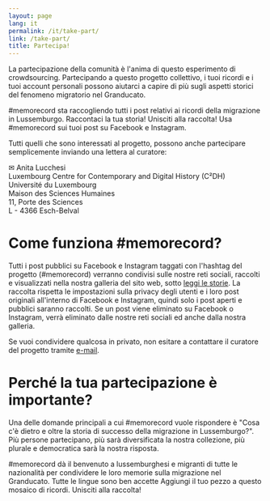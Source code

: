 ```yaml
---
layout: page
lang: it
permalink: /it/take-part/
link: /take-part/
title: Partecipa!
---
```


La partecipazione della comunità è l'anima di questo esperimento di crowdsourcing. Partecipando a questo progetto collettivo, i tuoi ricordi e i tuoi account personali possono aiutarci a capire di più sugli aspetti storici del fenomeno migratorio nel Granducato.

#memorecord sta raccogliendo tutti i post relativi ai ricordi della migrazione in Lussemburgo. Raccontaci la tua storia! Unisciti alla raccolta! Usa #memorecord sui tuoi post su Facebook e Instagram.

Tutti quelli che sono interessati al progetto, possono anche partecipare semplicemente inviando una lettera al curatore:

<div class="smaller">
&#9993; 
Anita Lucchesi<br>
Luxembourg Centre for Contemporary and Digital History (C²DH)<br>
Université du Luxembourg<br>
Maison des Sciences Humaines<br>
11, Porte des Sciences<br>
L - 4366 Esch-Belval<br>
</div>

<!-- more -->

# **Come funziona #memorecord?**

Tutti i post pubblici su Facebook e Instagram taggati con l'hashtag del progetto (#memorecord) verranno condivisi sulle nostre reti sociali, raccolti e visualizzati nella nostra galleria del sito web, sotto [leggi le storie](https://memorecord.uni.lu/it/stories/). La raccolta rispetta le impostazioni sulla privacy degli utenti e i loro post originali all'interno di Facebook e Instagram, quindi solo i post aperti e pubblici saranno raccolti. Se un post viene eliminato su Facebook o Instagram, verrà eliminato dalle nostre reti sociali ed anche dalla nostra galleria.

Se vuoi condividere qualcosa in privato, non esitare a contattare il curatore del progetto tramite [e-mail](mailto:memorecordi@uni.lu).

# **Perché la tua partecipazione è importante?**

Una delle domande principali a cui #memorecord vuole rispondere è "Cosa c'è dietro e oltre la storia di successo della migrazione in Lussemburgo?". Più persone partecipano, più sarà diversificata la nostra collezione, più plurale e democratica sarà la nostra risposta.

#memorecord dà il benvenuto a lussemburghesi e migranti di tutte le nazionalità per condividere le loro memorie sulla migrazione nel Granducato. Tutte le lingue sono ben accette Aggiungi il tuo pezzo a questo mosaico di ricordi. Unisciti alla raccolta!

